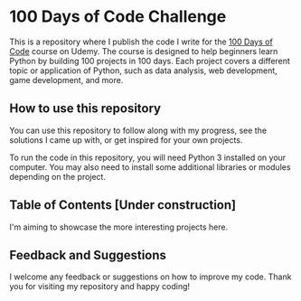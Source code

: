 # 100 Days of Code Challenge

This is a repository where I publish the code I write for the [100 Days of Code](https://www.udemy.com/course/100-days-of-code/) course on Udemy. The course is designed to help beginners learn Python by building 100 projects in 100 days. Each project covers a different topic or application of Python, such as data analysis, web development, game development, and more.

## How to use this repository

You can use this repository to follow along with my progress, see the solutions I came up with, or get inspired for your own projects.

To run the code in this repository, you will need Python 3 installed on your computer. You may also need to install some additional libraries or modules depending on the project.

## Table of Contents [Under construction]

I'm aiming to showcase the more interesting projects here.

## Feedback and Suggestions

I welcome any feedback or suggestions on how to improve my code. Thank you for visiting my repository and happy coding!